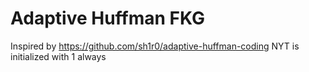 # Adaptive Huffman FKG
Inspired by https://github.com/sh1r0/adaptive-huffman-coding
NYT is initialized with 1 always
